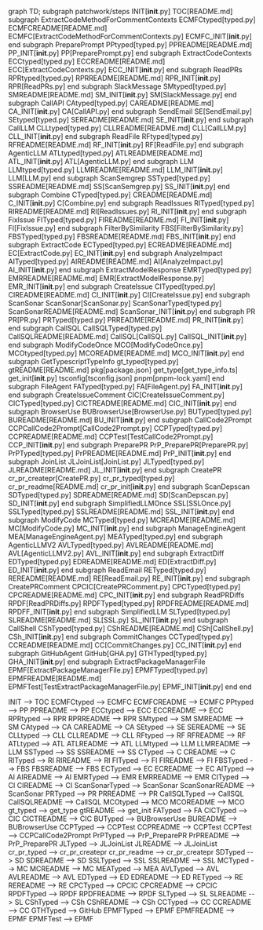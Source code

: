 graph TD;
  subgraph patchwork/steps
    INIT[__init__.py]
    TOC[README.md]
    subgraph ExtractCodeMethodForCommentContexts
      ECMFCtyped[typed.py]
      ECMFCREADME[README.md]
      ECMFC[ExtractCodeMethodForCommentContexts.py]
      ECMFC_INIT[__init__.py]
    end
    subgraph PreparePrompt
      PPtyped[typed.py]
      PPREADME[README.md]
      PP_INIT[__init__.py]
      PP[PreparePrompt.py]
    end
    subgraph ExtractCodeContexts
      ECCtyped[typed.py]
      ECCREADME[README.md]
      ECC[ExtractCodeContexts.py]
      ECC_INIT[__init__.py]
    end
    subgraph ReadPRs
      RPRtyped[typed.py]
      RPRREADME[README.md]
      RPR_INIT[__init__.py]
      RPR[ReadPRs.py]
    end
    subgraph SlackMessage
      SMtyped[typed.py]
      SMREADME[README.md]
      SM_INIT[__init__.py]
      SM[SlackMessage.py]
    end
    subgraph CallAPI
      CAtyped[typed.py]
      CAREADME[README.md]
      CA_INIT[__init__.py]
      CA[CallAPI.py]
    end
    subgraph SendEmail
      SE[SendEmail.py]
      SEtyped[typed.py]
      SEREADME[README.md]
      SE_INIT[__init__.py]
    end
    subgraph CallLLM
      CLLtyped[typed.py]
      CLLREADME[README.md]
      CLL[CallLLM.py]
      CLL_INIT[__init__.py]
    end
    subgraph ReadFile
      RFtyped[typed.py]
      RFREADME[README.md]
      RF_INIT[__init__.py]
      RF[ReadFile.py]
    end
    subgraph AgenticLLM
      ATLtyped[typed.py]
      ATLREADME[README.md]
      ATL_INIT[__init__.py]
      ATL[AgenticLLM.py]
    end
    subgraph LLM
      LLMtyped[typed.py]
      LLMREADME[README.md]
      LLM_INIT[__init__.py]
      LLM[LLM.py]
    end
    subgraph ScanSemgrep
      SSTyped[typed.py]
      SSREADME[README.md]
      SS[ScanSemgrep.py]
      SS_INIT[__init__.py]
    end
    subgraph Combine
      CTyped[typed.py]
      CREADME[README.md]
      C_INIT[__init__.py]
      C[Combine.py]
    end
    subgraph ReadIssues
      RITyped[typed.py]
      RIREADME[README.md]
      RI[ReadIssues.py]
      RI_INIT[__init__.py]
    end
    subgraph FixIssue
      FITyped[typed.py]
      FIREADME[README.md]
      FI_INIT[__init__.py]
      FI[FixIssue.py]
    end
    subgraph FilterBySimilarity
      FBS[FilterBySimilarity.py]
      FBSTyped[typed.py]
      FBSREADME[README.md]
      FBS_INIT[__init__.py]
    end
    subgraph ExtractCode
      ECTyped[typed.py]
      ECREADME[README.md]
      EC[ExtractCode.py]
      EC_INIT[__init__.py]
    end
    subgraph AnalyzeImpact
      AITyped[typed.py]
      AIREADME[README.md]
      AI[AnalyzeImpact.py]
      AI_INIT[__init__.py]
    end
    subgraph ExtractModelResponse
      EMRTyped[typed.py]
      EMRREADME[README.md]
      EMR[ExtractModelResponse.py]
      EMR_INIT[__init__.py]
    end
    subgraph CreateIssue
      CITyped[typed.py]
      CIREADME[README.md]
      CI_INIT[__init__.py]
      CI[CreateIssue.py]
    end
    subgraph ScanSonar
      ScanSonar[ScanSonar.py]
      ScanSonarTyped[typed.py]
      ScanSonarREADME[README.md]
      ScanSonar_INIT[__init__.py]
    end
    subgraph PR
      PR[PR.py]
      PRTyped[typed.py]
      PRREADME[README.md]
      PR_INIT[__init__.py]
    end
    subgraph CallSQL
      CallSQLTyped[typed.py]
      CallSQLREADME[README.md]
      CallSQL[CallSQL.py]
      CallSQL_INIT[__init__.py]
    end
    subgraph ModifyCodeOnce
      MCO[ModifyCodeOnce.py]
      MCOtyped[typed.py]
      MCOREADME[README.md]
      MCO_INIT[__init__.py]
    end
    subgraph GetTypescriptTypeInfo
      gt_typed[typed.py]
      gtREADME[README.md]
      pkg[package.json]
      get_type[get_type_info.ts]
      get_init[__init__.py]
      tsconfig[tsconfig.json]
      pnpm[pnpm-lock.yaml]
    end
    subgraph FileAgent
      FATyped[typed.py]
      FA[FileAgent.py]
      FA_INIT[__init__.py]
    end
    subgraph CreateIssueComment
      CIC[CreateIssueComment.py]
      CICTyped[typed.py]
      CICTREADME[README.md]
      CIC_INIT[__init__.py]
    end
    subgraph BrowserUse
      BUBrowserUse[BrowserUse.py]
      BUTyped[typed.py]
      BUREADME[README.md]
      BU_INIT[__init__.py]
    end
    subgraph CallCode2Prompt
      CCPCallCode2Prompt[CallCode2Prompt.py]
      CCPTyped[typed.py]
      CCPREADME[README.md]
      CCPTest[TestCallCode2Prompt.py]
      CCP_INIT[__init__.py]
    end
    subgraph PreparePR
      PrP_PreparePR[PreparePR.py]
      PrPTyped[typed.py]
      PrPREADME[README.md]
      PrP_INIT[__init__.py]
    end
    subgraph JoinList
      JLJoinList[JoinList.py]
      JLTyped[typed.py]
      JLREADME[README.md]
      JL_INIT[__init__.py]
    end
    subgraph CreatePR
      cr_pr_createpr[CreatePR.py]
      cr_pr_typed[typed.py]
      cr_pr_readme[README.md]
      cr_pr_init[__init__.py]
    end
    subgraph ScanDepscan
      SDTyped[typed.py]
      SDREADME[README.md]
      SD[ScanDepscan.py]
      SD_INIT[__init__.py]
    end
    subgraph SimplifiedLLMOnce
      SSL[SSLOnce.py]
      SSLTyped[typed.py]
      SSLREADME[README.md]
      SSL_INIT[__init__.py]
    end
    subgraph ModifyCode
      MCTyped[typed.py]
      MCREADME[README.md]
      MC[ModifyCode.py]
      MC_INIT[__init__.py]
    end
    subgraph ManageEngineAgent
      MEA[ManageEngineAgent.py]
      MEATyped[typed.py]
    end
    subgraph AgenticLLMV2
      AVLTyped[typed.py]
      AVLREADME[README.md]
      AVL[AgenticLLMV2.py]
      AVL_INIT[__init__.py]
    end
    subgraph ExtractDiff
      EDTyped[typed.py]
      EDREADME[README.md]
      ED[ExtractDiff.py]
      ED_INIT[__init__.py]
    end
    subgraph ReadEmail
      RETyped[typed.py]
      REREADME[README.md]
      RE[ReadEmail.py]
      RE_INIT[__init__.py]
    end
    subgraph CreatePRComment
      CPCIC[CreatePRComment.py]
      CPCTyped[typed.py]
      CPCREADME[README.md]
      CPC_INIT[__init__.py]
    end
    subgraph ReadPRDiffs
      RPDF[ReadPRDiffs.py]
      RPDFTyped[typed.py]
      RPDFREADME[README.md]
      RPDFF_INIT[__init__.py]
    end
    subgraph SimplifiedLLM
      SLTyped[typed.py]
      SLREADME[README.md]
      SL[SSL.py]
      SL_INIT[__init__.py]
    end
    subgraph CallShell
      CShTyped[typed.py]
      CShREADME[README.md]
      CSh[CallShell.py]
      CSh_INIT[__init__.py]
    end
    subgraph CommitChanges
      CCTyped[typed.py]
      CCREADME[README.md]
      CC[CommitChanges.py]
      CC_INIT[__init__.py]
    end
    subgraph GitHubAgent
      GitHub[GHA.py]
      GTHTyped[typed.py]
      GHA_INIT[__init__.py]
    end
    subgraph ExtractPackageManagerFile
      EPMF[ExtractPackageManagerFile.py]
      EPMFTyped[typed.py]
      EPMFREADME[README.md]
      EPMFTest[TestExtractPackageManagerFile.py]
      EPMF_INIT[__init__.py]
    end
  end

  INIT --> TOC
  ECMFCtyped --> ECMFC
  ECMFCREADME --> ECMFC
  PPtyped --> PP
  PPREADME --> PP
  ECCtyped --> ECC
  ECCREADME --> ECC
  RPRtyped --> RPR
  RPRREADME --> RPR
  SMtyped --> SM
  SMREADME --> SM
  CAtyped --> CA
  CAREADME --> CA
  SEtyped --> SE
  SEREADME --> SE
  CLLtyped --> CLL
  CLLREADME --> CLL
  RFtyped --> RF
  RFREADME --> RF
  ATLtyped --> ATL
  ATLREADME --> ATL
  LLMtyped --> LLM
  LLMREADME --> LLM
  SSTyped --> SS
  SSREADME --> SS
  CTyped --> C
  CREADME --> C
  RITyped --> RI
  RIREADME --> RI
  FITyped --> FI
  FIREADME --> FI
  FBSTyped --> FBS
  FBSREADME --> FBS
  ECTyped --> EC
  ECREADME --> EC
  AITyped --> AI
  AIREADME --> AI
  EMRTyped --> EMR
  EMRREADME --> EMR
  CITyped --> CI
  CIREADME --> CI
  ScanSonarTyped --> ScanSonar
  ScanSonarREADME --> ScanSonar
  PRTyped --> PR
  PRREADME --> PR
  CallSQLTyped --> CallSQL
  CallSQLREADME --> CallSQL
  MCOtyped --> MCO
  MCOREADME --> MCO
  gt_typed --> get_type
  gtREADME --> get_init
  FATyped --> FA
  CICTyped --> CIC
  CICTREADME --> CIC
  BUTyped --> BUBrowserUse
  BUREADME --> BUBrowserUse
  CCPTyped --> CCPTest
  CCPREADME --> CCPTest
  CCPTest --> CCPCallCode2Prompt
  PrPTyped --> PrP_PreparePR
  PrPREADME --> PrP_PreparePR
  JLTyped --> JLJoinList
  JLREADME --> JLJoinList
  cr_pr_typed --> cr_pr_createpr
  cr_pr_readme --> cr_pr_createpr
  SDTyped --> SD
  SDREADME --> SD
  SSLTyped --> SSL
  SSLREADME --> SSL
  MCTyped --> MC
  MCREADME --> MC
  MEATyped --> MEA
  AVLTyped --> AVL
  AVLREADME --> AVL
  EDTyped --> ED
  EDREADME --> ED
  RETyped --> RE
  REREADME --> RE
  CPCTyped --> CPCIC
  CPCREADME --> CPCIC
  RPDFTyped --> RPDF
  RPDFREADME --> RPDF
  SLTyped --> SL
  SLREADME --> SL
  CShTyped --> CSh
  CShREADME --> CSh
  CCTyped --> CC
  CCREADME --> CC
  GTHTyped --> GitHub
  EPMFTyped --> EPMF
  EPMFREADME --> EPMF
  EPMFTest --> EPMF
